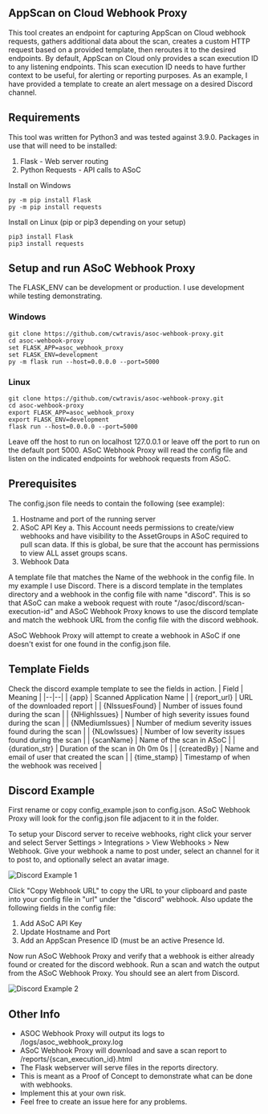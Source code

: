
## AppScan on Cloud Webhook Proxy

This tool creates an endpoint for capturing AppScan on Cloud webhook requests, gathers additional data about the scan, creates a custom HTTP request based on a provided template, then reroutes it to the desired endpoints. By default, AppScan on Cloud only provides a scan execution ID to any listening endpoints. This scan execution ID needs to have further context to be useful, for alerting or reporting purposes. As an example, I have provided a template to create an alert message on a desired Discord channel. 

## Requirements

This tool was written for Python3 and was tested against 3.9.0. 
Packages in use that will need to be installed:
1. Flask - Web server routing
2. Python Requests - API calls to ASoC

Install on Windows
```
py -m pip install Flask
py -m pip install requests
```
Install on Linux (pip or pip3 depending on your setup)
```
pip3 install Flask
pip3 install requests
```

## Setup and run ASoC Webhook Proxy

The FLASK_ENV can be development or production. I use development while testing demonstrating.

### Windows

```
git clone https://github.com/cwtravis/asoc-wehbook-proxy.git
cd asoc-wehbook-proxy
set FLASK_APP=asoc_webhook_proxy
set FLASK_ENV=development
py -m flask run --host=0.0.0.0 --port=5000
```

### Linux
```
git clone https://github.com/cwtravis/asoc-wehbook-proxy.git
cd asoc-wehbook-proxy
export FLASK_APP=asoc_webhook_proxy
export FLASK_ENV=development
flask run --host=0.0.0.0 --port=5000
```
Leave off the host to run on localhost 127.0.0.1 or leave off the port to run on the default port 5000. ASoC Webhook Proxy will read the config file and listen on the indicated endpoints for webhook requests from ASoC. 

## Prerequisites

The config.json file needs to contain the following (see example):
1. Hostname and port of the running server
2. ASoC API Key
	a. This Account needs permissions to create/view webhooks and have visibility to the AssetGroups in ASoC required to pull scan data. If this is global, be sure that the account has permissions to view ALL asset groups scans.
3. Webhook Data

A template file that matches the Name of the webhook in the config file. In my example I use Discord. There is a discord template in the templates directory and a webhook in the config file with name "discord". This is so that ASoC can make a webook request with route "/asoc/discord/scan-execution-id" and ASoC Webhook Proxy knows to use the discord template and match the webhook URL from the config file with the discord webhook.

ASoC Webhook Proxy will attempt to create a webhook in ASoC if one doesn't exist for one found in the config.json file.

## Template Fields
Check the discord example template to see the fields in action. 
| Field | Meaning |
|--|--|
| {app} | Scanned Application Name |
| {report_url} | URL of the downloaded report |
| {NIssuesFound} | Number of issues found during the scan |
| {NHighIssues} | Number of high severity issues found during the scan |
| {NMediumIssues} | Number of medium severity issues found during the scan |
| {NLowIssues} | Number of low severity issues found during the scan |
| {scanName} | Name of the scan in ASoC |
| {duration_str} | Duration of the scan in 0h 0m 0s |
| {createdBy} | Name and email of user that created the scan |
| {time_stamp} | Timestamp of when the webhook was received |

## Discord Example

First rename or copy config_example.json to config.json. ASoC Webhook Proxy will look for the config.json file adjacent to it in the folder.

To setup your Discord server to receive webhooks, right click your server and select Server Settings > Integrations > View Webhooks > New Webhook. Give your webhook a name to post under, select an channel for it to post to, and optionally select an avatar image. 

![Discord Example 1](http://chillaspect.com/images/asoc_whp2.png)

Click "Copy Webhook URL" to copy the URL to your clipboard and paste into your config file in "url" under the "discord" webhook. Also update the following fields in the config file:
1. Add ASoC API Key
2. Update Hostname and Port
3. Add an AppScan Presence ID (must be an active Presence Id. 

Now run ASoC Webhook Proxy and verify that a webhook is either already found or created for the discord webhook. Run a scan and watch the output from the ASoC Webhook Proxy. You should see an alert from Discord.

![Discord Example 2](http://chillaspect.com/images/asoc_whp1.png)

## Other Info

 - ASOC Webhook Proxy will output its logs to /logs/asoc_webhook_proxy.log
 - ASoC Webhook Proxy will download and save a scan report to /reports/{scan_execution_id}.html
 - The Flask webserver will serve files in the reports directory.
 - This is meant as a Proof of Concept to demonstrate what can be done with webhooks.
 - Implement this at your own risk.
 - Feel free to create an issue here for any problems.
